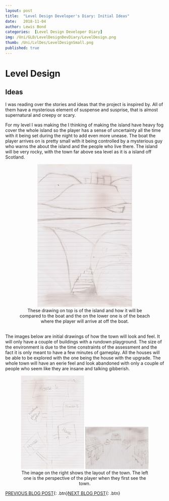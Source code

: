 ```yaml
---
layout: post
title:  "Level Design Developer's Diary: Initial Ideas"
date:   2018-11-04
author: Lewis Bond
categories:  [Level Design Developer Diary]
img: /Uni/GLD/LevelDesignDevDiary/LevelDesign.png
thumb: /Uni/LvlDes/LevelDesignSmall.png
published: true
---
```


<!--more-->

# Level Design

## Ideas

I was reading over the stories and ideas that the project is inspired by. All of them have a mysterious element of suspense and susprise, that is almost supernatural and creepy or scary. 

For my level I was making the I thinking of making the island have heavy fog cover the whole island so the player has a sense of uncertainty all the time with it being set during the night to add even more unease. The boat the player arrives on is pretty small with it being controlled by a mysterious guy who warns the about the island and the people who live there. The island will be very rocky, with the town far above sea level as it is a island off Scotland.
<center>
<figure>
        <a href="/assets/img/blog/Uni/GLD/LevelDesignDevDiary/LDAssIslandandBeachDesigns.jpg"><img src="/assets/img/blog/Uni/GLD/LevelDesignDevDiary/LDAssIslandandBeachDesigns.jpg" width="300"></a>
    <figcaption>These drawing on top is of the island and how it will be compared to the boat and the on the lower one is of the beach where the player will arrive at off the boat.</figcaption>
</figure>
</center>

<br/>
The images below are initial drawings of how the town will look and feel. It will only have a couple of buildings with a rundown playground. The size of the environment is due to the time constraints of the assessment and the fact it is only meant to have a few minutes of gameplay. All the houses will be able to be explored with the one being the house with the upgrade. The whole town will have an eerie feel and look abandoned with only a couple of people who seem like they are insane and talking gibberish.

<center>
	<figure class="half">
	<a href="/assets/img/blog/Uni/GLD/LevelDesignDevDiary/LDAssLayout.jpg"><img src="/assets/img/blog/Uni/GLD/LevelDesignDevDiary/LDAssLayout.jpg" width="200"></a>
		<a href="/assets/img/blog/Uni/GLD/LevelDesignDevDiary/LDAssInitialTownDesign.jpg"><img src="/assets/img/blog/Uni/GLD/LevelDesignDevDiary/LDAssInitialTownDesign.jpg" width="200"></a>
	<figcaption>
		The image on the right shows the layout of the town. The left one is the perspective of the player when they first 	see the town.</figcaption>
</figure>
</center>

[PREVIOUS BLOG POST](https://lbondi7.github.io/developer%20diary/level%20design%20developer%20diary/LevDes-dev-diary-1){: .btn}[NEXT BLOG POST](https://lbondi7.github.io/developer%20diary/level%20design%20developer%20diary/LevDes-dev-diary-3){: .btn}

